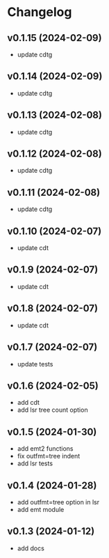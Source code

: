# Changelog

<!--next-version-placeholder-->
## v0.1.15 (2024-02-09)

- update cdtg

## v0.1.14 (2024-02-09)

- update cdtg

## v0.1.13 (2024-02-08)

- update cdtg

## v0.1.12 (2024-02-08)

- update cdtg

## v0.1.11 (2024-02-08)

- update cdtg

## v0.1.10 (2024-02-07)

- update cdt

## v0.1.9 (2024-02-07)

- update cdt

## v0.1.8 (2024-02-07)

- update cdt

## v0.1.7 (2024-02-07)

- update tests

## v0.1.6 (2024-02-05)

- add cdt 
- add lsr tree count option

## v0.1.5 (2024-01-30)

- add emt2 functions
- fix outfmt=tree indent
- add lsr tests

## v0.1.4 (2024-01-28)

- add outfmt=tree option in lsr
- add emt module

## v0.1.3 (2024-01-12)

- add docs

